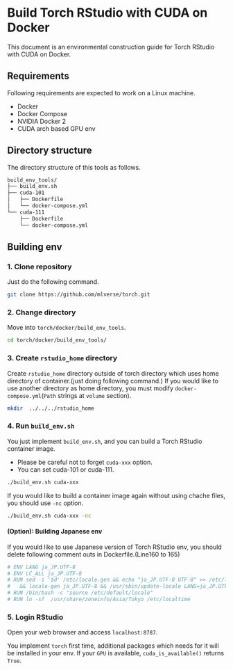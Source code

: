 # Build Torch RStudio with CUDA on Docker
This document is an environmental construction guide for Torch RStudio with CUDA on Docker.

## Requirements
Following requirements are expected to work on a Linux machine.
* Docker
* Docker Compose
* NVIDIA Docker 2
* CUDA arch based GPU env

## Directory structure
The directory structure of this tools as follows.

```bash
build_env_tools/
├── build_env.sh
├── cuda-101
│   ├── Dockerfile
│   └── docker-compose.yml
└── cuda-111
    ├── Dockerfile
    └── docker-compose.yml
```

## Building env
### 1. Clone repository
Just do the following command.

```bash
git clone https://github.com/mlverse/torch.git
```

### 2. Change directory
Move into `torch/docker/build_env_tools`.


```bash
cd torch/docker/build_env_tools/
```

### 3. Create `rstudio_home` directory
Create `rstudio_home` directory outside of torch directory which uses home directory of container.(just doing following command.) If you would like to use another directory as home directory, you must modify `docker-compose.yml`(`Path` strings at `volume` section).

```bash
mkdir  ../../../rstudio_home
```

### 4. Run `build_env.sh`
You just implement `build_env.sh`, and you can build a Torch RStudio container image.
* Please be careful not to forget `cuda-xxx` option.
* You can set cuda-101 or cuda-111.

```bash
./build_env.sh cuda-xxx
```

If you would like to build a container image again without using chache files, you should use `-nc` option.

```bash
./build_env.sh cuda-xxx -nc
```

#### (Option): Building Japanese env
If you would like to use Japanese version of Torch RStudio env, you should delete following comment outs in Dockerfile.(Line160 to 165)

```Dockerfile
# ENV LANG ja_JP.UTF-8
# ENV LC_ALL ja_JP.UTF-8
# RUN sed -i '$d' /etc/locale.gen && echo "ja_JP.UTF-8 UTF-8" >> /etc/locale.gen \
#   && locale-gen ja_JP.UTF-8 && /usr/sbin/update-locale LANG=ja_JP.UTF-8 LANGUAGE="ja_JP:ja"
# RUN /bin/bash -c "source /etc/default/locale"
# RUN ln -sf  /usr/share/zoneinfo/Asia/Tokyo /etc/localtime
```

### 5. Login RStudio
Open your web browser and access `localhost:8787`.

You implement `torch` first time, additional packages which needs for it will be installed in your env. If your `GPU` is available, `cuda_is_available()` returns `True`.
